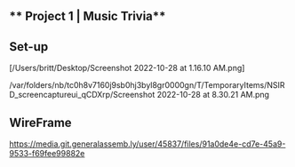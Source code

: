 ## ** Project 1 | Music Trivia**

## Set-up ##
[/Users/britt/Desktop/Screenshot 2022-10-28 at 1.16.10 AM.png]

/var/folders/nb/tc0h8v7160j9sb0hj3byl8gr0000gn/T/TemporaryItems/NSIRD_screencaptureui_qCDXrp/Screenshot 2022-10-28 at 8.30.21 AM.png

## WireFrame ##

https://media.git.generalassemb.ly/user/45837/files/91a0de4e-cd7e-45a9-9533-f69fee99882e